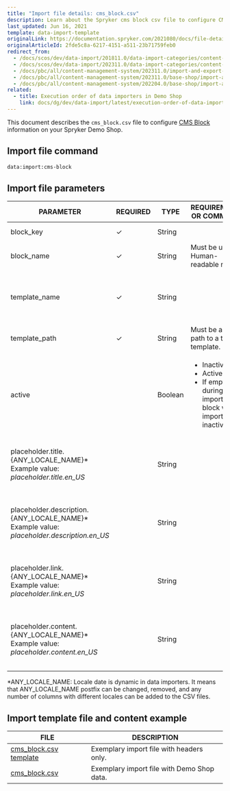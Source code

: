```yaml
---
title: "Import file details: cms_block.csv"
description: Learn about the Spryker cms block csv file to configure CMS Block information for your Spryker Shop.
last_updated: Jun 16, 2021
template: data-import-template
originalLink: https://documentation.spryker.com/2021080/docs/file-details-cms-blockcsv
originalArticleId: 2fde5c8a-6217-4151-a511-23b71759feb0
redirect_from:
  - /docs/scos/dev/data-import/201811.0/data-import-categories/content-management/file-details-cms-block.csv.html
  - /docs/scos/dev/data-import/202311.0/data-import-categories/content-management/file-details-cms-block.csv.html  
  - /docs/pbc/all/content-management-system/202311.0/import-and-export-data/file-details-cms-block.csv.html
  - /docs/pbc/all/content-management-system/202311.0/base-shop/import-and-export-data/file-details-cms-block.csv.html
  - /docs/pbc/all/content-management-system/202204.0/base-shop/import-and-export-data/import-file-details-cms-block.csv.html
related:
  - title: Execution order of data importers in Demo Shop
    link: docs/dg/dev/data-import/latest/execution-order-of-data-importers.html
---
```


This document describes the `cms_block.csv` file to configure [CMS Block](/docs/pbc/all/content-management-system/{{page.version}}/base-shop/cms-feature-overview/cms-blocks-overview.html) information on your Spryker Demo Shop.

## Import file command

```bash
data:import:cms-block
```

## Import file parameters

| PARAMETER | REQUIRED | TYPE | REQUIREMENTS OR COMMENTS | DESCRIPTION |
| --- | --- | --- | --- | --- |
| block_key | &check; | String |  |Block key identifier  |
| block_name | &check; | String |Must be unique. Human-readable name. | Name of the block. |
| template_name | &check; | String |  | Alphabetical identifier of the slot. It will be shown in the Back Office. |
| template_path | &check; | String |Must be a valid path to a twig template. | Path to the Twig file template. |
| active |  | Boolean |<ul><li>Inactive = 0</li><li>Active = 1</li><li>If empty during the import, the block will be imported as inactive.</li></ul> | Indicates if the block is active or inactive. |
| placeholder.title.{ANY_LOCALE_NAME}*<br>Example value: *placeholder.title.en_US* |  | String |  | Placeholder for block title, translated into the specified locale (US for our example). |
| placeholder.description.{ANY_LOCALE_NAME}*<br>Example value: *placeholder.description.en_US* |  | String |  | Placeholder for block description, translated into the specified locale (US for our example). |
| placeholder.link.{ANY_LOCALE_NAME}*<br>Example value: *placeholder.link.en_US* |  | String |  | Placeholder for block link, translated into the specified locale (US for our example). |
| placeholder.content.{ANY_LOCALE_NAME}*<br>Example value: *placeholder.content.en_US* |  | String |  | Placeholder for block content, translated into the specified locale (US for our example). |

*ANY_LOCALE_NAME: Locale date is dynamic in data importers. It means that ANY_LOCALE_NAME postfix can be changed, removed, and any number of columns with different locales can be added to the CSV files.



## Import template file and content example



| FILE | DESCRIPTION |
| --- | --- |
| [cms_block.csv template](https://spryker.s3.eu-central-1.amazonaws.com/docs/Developer+Guide/Back-End/Data+Manipulation/Data+Ingestion/Data+Import/Data+Import+Categories/Content+Management/Template+cms_block.csv) | Exemplary import file with headers only. |
| [cms_block.csv](https://spryker.s3.eu-central-1.amazonaws.com/docs/Developer+Guide/Back-End/Data+Manipulation/Data+Ingestion/Data+Import/Data+Import+Categories/Content+Management/cms_block.csv) | Exemplary import file with Demo Shop data. |

